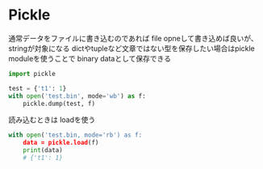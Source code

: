# Pickle
通常データをファイルに書き込むのであれば file opneして書き込めば良いが、
stringが対象になる
dictやtupleなど文章ではない型を保存したい場合はpickle moduleを使うことで
binary dataとして保存できる

```.py
import pickle

test = {'t1': 1}
with open('test.bin', mode='wb') as f:
    pickle.dump(test, f)

```

読み込むときは loadを使う

```.py 
with open('test.bin, mode='rb') as f:
    data = pickle.load(f)
    print(data)
    # {'t1': 1}
```